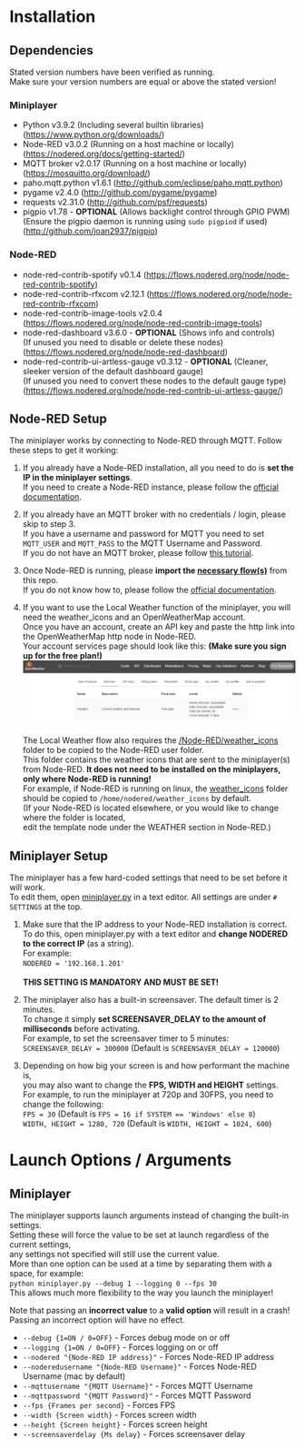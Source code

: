 # Installation
## Dependencies
Stated version numbers have been verified as running.\
Make sure your version numbers are equal or above the stated version!
### Miniplayer
+ Python v3.9.2 (Including several builtin libraries) (https://www.python.org/downloads/)
+ Node-RED v3.0.2 (Running on a host machine or locally) (https://nodered.org/docs/getting-started/)
+ MQTT broker v2.0.17 (Running on a host machine or locally) (https://mosquitto.org/download/)
+ paho.mqtt.python v1.6.1 (http://github.com/eclipse/paho.mqtt.python)
+ pygame v2.4.0 (http://github.com/pygame/pygame)
+ requests v2.31.0 (http://github.com/psf/requests)
+ pigpio v1.78 - **OPTIONAL** (Allows backlight control through GPIO PWM)\
(Ensure the pigpio daemon is running using `sudo pigpiod` if used) (http://github.com/joan2937/pigpio)

### Node-RED
+ node-red-contrib-spotify v0.1.4 (https://flows.nodered.org/node/node-red-contrib-spotify)
+ node-red-contrib-rfxcom v2.12.1 (https://flows.nodered.org/node/node-red-contrib-rfxcom)
+ node-red-contrib-image-tools v2.0.4 (https://flows.nodered.org/node/node-red-contrib-image-tools)
+ node-red-dashboard v3.6.0 - **OPTIONAL** (Shows info and controls)\
(If unused you need to disable or delete these nodes) (https://flows.nodered.org/node/node-red-dashboard)
+ node-red-contrib-ui-artless-gauge v0.3.12 - **OPTIONAL** (Cleaner, sleeker version of the default dashboard gauge)\
(If unused you need to convert these nodes to the default gauge type)
(https://flows.nodered.org/node/node-red-contrib-ui-artless-gauge/)
## Node-RED Setup
The miniplayer works by connecting to Node-RED through MQTT. Follow these steps to get it working:

1. If you already have a Node-RED installation, all you need to do is **set the IP in the miniplayer settings**.\
If you need to create a Node-RED instance, please follow the 
[official documentation](https://nodered.org/docs/getting-started/).


2. If you already have an MQTT broker with no credentials / login, please skip to step 3.\
If you have a username and password for MQTT you need to set `MQTT_USER` and `MQTT_PASS`
to the MQTT Username and Password.\
If you do not have an MQTT broker, please follow
[this tutorial](https://microcontrollerslab.com/install-mosquitto-mqtt-broker-windows-linux/).


2. Once Node-RED is running, please **import the [necessary flow(s)](flows.json)** from this repo.\
If you do not know how to, please follow the 
[official documentation](https://nodered.org/docs/user-guide/editor/workspace/import-export).


3. If you want to use the Local Weather function of the miniplayer,
you will need the weather_icons and an OpenWeatherMap account.\
Once you have an account, create an API key and paste the http link into the OpenWeatherMap http node in Node-RED.\
Your account services page should look like this: **(Make sure you sign up for the free plan!)**\
![Screenshot example of OpenWeatherMap services page](/docs/images/OpenWeatherMap.png)\
\
The Local Weather flow also requires the [/Node-RED/weather_icons](/Node-RED/)
folder to be copied to the Node-RED user folder.\
This folder contains the weather icons that are sent to the miniplayer(s) from Node-RED.
**It does not need to be installed on the miniplayers, only where Node-RED is running!**\
For example, if Node-RED is running on linux, the [weather_icons](/Node-RED/weather_icons) folder should be copied to
`/home/nodered/weather_icons` by default.\
(If your Node-RED is located elsewhere, or you would like to change where the folder is located,\
edit the template node under the WEATHER section in Node-RED.)

## Miniplayer Setup
The miniplayer has a few hard-coded settings that need to be set before it will work.\
To edit them, open [miniplayer.py](miniplayer.py) in a text editor. All settings are under `# SETTINGS` at the top. 

1. Make sure that the IP address to your Node-RED installation is correct.\
To do this, open miniplayer.py with a text editor and **change NODERED to the correct IP** (as a string).\
For example:\
`NODERED = '192.168.1.201'`\
\
**THIS SETTING IS MANDATORY AND MUST BE SET!**


2. The miniplayer also has a built-in screensaver. The default timer is 2 minutes.\
To change it simply **set SCREENSAVER_DELAY to the amount of milliseconds** before activating.\
For example, to set the screensaver timer to 5 minutes:\
`SCREENSAVER_DELAY = 300000` (Default is `SCREENSAVER_DELAY = 120000`)


3. Depending on how big your screen is and how performant the machine is,\
you may also want to change the **FPS, WIDTH and HEIGHT** settings.\
For example, to run the miniplayer at 720p and 30FPS, you need to change the following:\
`FPS = 30` (Default is `FPS = 16 if SYSTEM == 'Windows' else 8`)\
`WIDTH, HEIGHT = 1280, 720` (Default is `WIDTH, HEIGHT = 1024, 600`)

# Launch Options / Arguments
## Miniplayer
The miniplayer supports launch arguments instead of changing the built-in settings.\
Setting these will force the value to be set at launch regardless of the current settings,\
any settings not specified will still use the current value.\
More than one option can be used at a time by separating them with a space, for example:\
`python miniplayer.py --debug 1 --logging 0 --fps 30`\
This allows much more flexibility to the way you launch the miniplayer!

Note that passing an **incorrect value** to a **valid option** will result in a crash!\
Passing an incorrect option will have no effect.

+ `--debug {1=ON / 0=OFF}` - Forces debug mode on or off
+ `--logging {1=ON / 0=OFF}` - Forces logging on or off
+ `--nodered "{Node-RED IP address}"` - Forces Node-RED IP address
+ `--noderedusername "{Node-RED Username}"` - Forces Node-RED Username (mac by default)
+ `--mqttusername "{MQTT Username}"` - Forces MQTT Username
+ `--mqttpassword "{MQTT Password}"` - Forces MQTT Password
+ `--fps {Frames per second}` - Forces FPS
+ `--width {Screen width}` - Forces screen width
+ `--height {Screen height}` - Forces screen height
+ `--screensaverdelay {Ms delay}` - Forces screensaver delay
